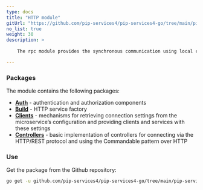 ```yaml
---
type: docs
title: "HTTP module"
gitUrl: "https://github.com/pip-services4/pip-services4-go/tree/main/pip-services4-http-go"
no_list: true
weight: 30
description: > 
 
    The rpc module provides the synchronous communication using local calls or the HTTP(S) protocol. It contains both server and client side implementations.

---
```



### Packages

The module contains the following packages:

- [**Auth**](auth) - authentication and authorization components
- [**Build**](build) - HTTP service factory
- [**Clients**](clients) - mechanisms for retrieving connection settings from the microservice’s configuration and providing clients and services with these settings
- [**Controllers**](controllers) - basic implementation of controllers for connecting via the HTTP/REST protocol and using the Commandable pattern over HTTP



### Use
Get the package from the Github repository:
```bash
go get -u github.com/pip-services4/pip-services4-go/tree/main/pip-services4-http-go@latest
```
